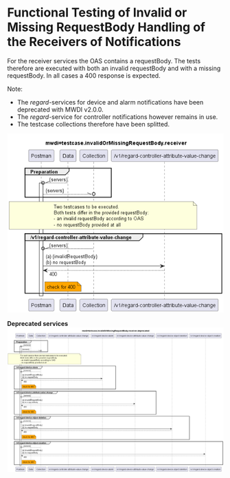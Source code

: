 # Functional Testing of Invalid or Missing RequestBody Handling of the Receivers of Notifications

For the receiver services the OAS contains a requestBody. The tests therefore are executed with both an invalid requestBody and with a missing requestBody. In all cases a 400 response is expected. 

Note: 
- The *regard*-services for device and alarm notifications have been deprecated with MWDI v2.0.0.
- The *regard*-service for controller notifications however remains in use.
- The testcase collections therefore have been splitted.

![Overview](./mwdi+diagram.invalidOrMissingRequestBody.receiver.png)  


**Deprecated services**  
![OverviewDeprecated](./_deprecated-services/mwdi+diagram.invalidOrMissingRequestBody.receiver.deprecated.png)  
